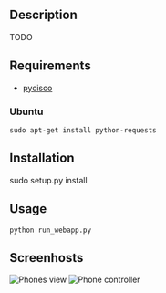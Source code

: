 ## Description

TODO

## Requirements

* [pycisco](https://github.com/mwicat/pycisco)

### Ubuntu

``sudo apt-get install python-requests``

## Installation

sudo setup.py install

## Usage

``python run_webapp.py``

## Screenhosts

![Phones view](https://github.com/downloads/mwicat/cisco_rc/phones.png)
![Phone controller](https://github.com/downloads/mwicat/cisco_rc/phones2.png)
